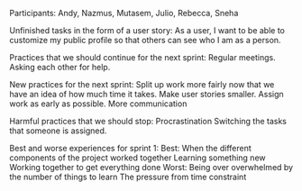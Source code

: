 Participants: Andy, Nazmus, Mutasem, Julio, Rebecca, Sneha

Unfinished tasks in the form of a user story: As a user, I want to be able to customize my public profile so that others can see who I am as a person.

Practices that we should continue for the next sprint:
	Regular meetings.
	Asking each other for help.

New practices for the next sprint:
	Split up work more fairly now that we have an idea of how much time it takes.
	Make user stories smaller.
	Assign work as early as possible.
	More communication

Harmful practices that we should stop:
	 Procrastination
	 Switching the tasks that someone is assigned.

Best and worse experiences for sprint 1:
	Best:
		When the different components of the project worked together
		Learning something new
		Working together to get everything done
	Worst:
		Being over overwhelmed by the number of things to learn
		The pressure from time constraint
